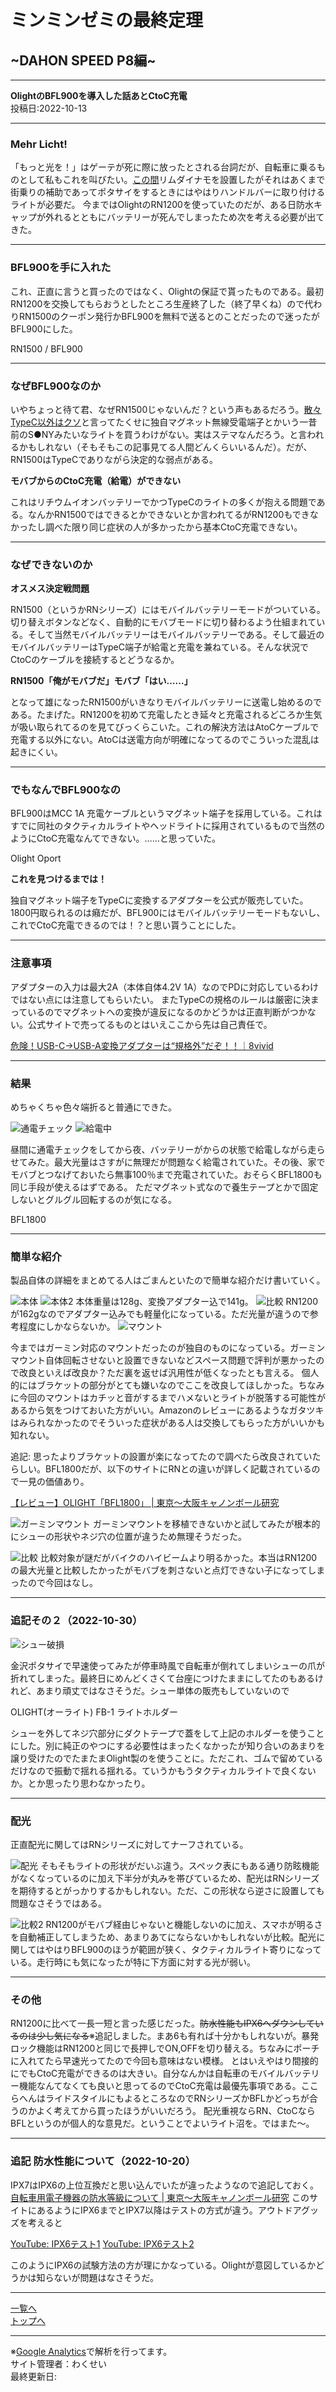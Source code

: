 # ミンミンゼミの最終定理

## ~DAHON SPEED P8編~

---

**OlightのBFL900を導入した話あとCtoC充電**  
投稿日:2022-10-13

---

### Mehr Licht!

「もっと光を！」はゲーテが死に際に放ったとされる台詞だが、自転車に乗るものとして私もこれを叫びたい。[この間](5.html)リムダイナモを設置したがそれはあくまで街乗りの補助であってポタサイをするときにはやはりハンドルバーに取り付けるライトが必要だ。
今まではOlightのRN1200を使っていたのだが、ある日防水キャップが外れるとともにバッテリーが死んでしまったため次を考える必要が出てきた。

---

### BFL900を手に入れた

これ、正直に言うと買ったのではなく、Olightの保証で貰ったものである。最初RN1200を交換してもらおうとしたところ生産終了した（終了早くね）ので代わりRN1500のクーポン発行かBFL900を無料で送るとのことだったので迷ったがBFL900にした。

RN1500 / BFL900

---

### なぜBFL900なのか

いやちょっと待て君、なぜRN1500じゃないんだ？という声もあるだろう。[散々TypeC以外はクソ](5.html)と言ってたくせに独自マグネット無線受電端子とかいう一昔前のS●NYみたいなライトを買うわけがない。実はステマなんだろう。と言われるかもしれない（そもそもこの記事見てる人間どんくらいいるんだ）。だが、RN1500はTypeCでありながら決定的な弱点がある。

**モバブからのCtoC充電（給電）ができない**

これはリチウムイオンバッテリーでかつTypeCのライトの多くが抱える問題である。なんかRN1500ではできるとかできないとか言われてるがRN1200もできなかったし調べた限り同じ症状の人が多かったから基本CtoC充電できない。

---

### なぜできないのか

**オスメス決定戦問題**

RN1500（というかRNシリーズ）にはモバイルバッテリーモードがついている。切り替えボタンなどなく、自動的にモバブモードに切り替わるよう仕組まれている。そして当然モバイルバッテリーはモバイルバッテリーである。そして最近のモバイルバッテリーはTypeC端子が給電と充電を兼ねている。そんな状況でCtoCのケーブルを接続するとどうなるか。

**RN1500「俺がモバブだ」モバブ「はい……」**

となって雄になったRN1500がいきなりモバイルバッテリーに送電し始めるのである。たまげた。RN1200を初めて充電したとき延々と充電されるどころか生気が吸い取られてるのを見てびっくらこいた。これの解決方法はAtoCケーブルで充電する以外にない。AtoCは送電方向が明確になってるのでこういった混乱は起きにくい。

---

### でもなんでBFL900なの

BFL900はMCC 1A 充電ケーブルというマグネット端子を採用している。これはすでに同社のタクティカルライトやヘッドライトに採用されているもので当然のようにCtoC充電なんてできない。……と思っていた。

Olight Oport

**これを見つけるまでは！**

独自マグネット端子をTypeCに変換するアダプターを公式が販売していた。1800円取られるのは癪だが、BFL900にはモバイルバッテリーモードもないし、これでCtoC充電できるのでは！？と思い貰うことにした。

---

### 注意事項

アダプターの入力は最大2A（本体自体4.2V 1A）なのでPDに対応しているわけではない点には注意してもらいたい。
またTypeCの規格のルールは厳密に決まっているのでマグネットへの変換が違反になるのかどうかは正直判断がつかない。公式サイトで売ってるものとはいえここから先は自己責任で。

[危険！USB-C→USB-A変換アダプターは“規格外”だぞ！！｜8vivid](https://8vivid.net/usb-c-to-usb-a/)

---

### 結果

めちゃくちゃ色々端折ると普通にできた。

![通電チェック](/bike/md/P8/images9/20221011_105217.jpg)
![給電中](/bike/md/P8/images9/20221011_185445.jpg)

昼間に通電チェックをしてから夜、バッテリーがからの状態で給電しながら走らせてみた。最大光量はさすがに無理だが問題なく給電されていた。その後、家でモバブとつなげておいたら無事100％まで充電されていた。おそらくBFL1800も同じ手段が使えるはずである。
ただマグネット式なので養生テープとかで固定しないとグルグル回転するのが気になる。

BFL1800

---

### 簡単な紹介

製品自体の詳細をまとめてる人はごまんといたので簡単な紹介だけ書いていく。

![本体](/bike/md/P8/images9/20221011_235031.jpg)
![本体2](/bike/md/P8/images9/20221011_235039.jpg)
本体重量は128g、変換アダプター込で141g。
![比較](/bike/md/P8/images9/20221011_235500.jpg)
RN1200が162gなのでアダプター込みでも軽量化になっている。ただ光量が違うので参考程度にしかならないか。
![マウント](/bike/md/P8/images9/20221011_105803.jpg)

今まではガーミン対応のマウントだったのが独自のものになっている。ガーミンマウント自体回転させないと設置できないなどスペース問題で評判が悪かったので改良といえば改良か？ただ裏を返せば汎用性が低くなったとも言える。
個人的にはブラケットの部分がとても嫌いなのでここを改良してほしかった。ちなみに今回のマウントはカチッと音がするまでハメないとライトが脱落する可能性があるから気をつけておいた方がいい。Amazonのレビューにあるようなガタツキはみられなかったのでそういった症状がある人は交換してもらった方がいいかも知れない。

追記: 思ったよりブラケットの設置が楽になってたので調べたら改良されていたらしい。BFL1800だが、以下のサイトにRNとの違いが詳しく記載されているので一見の価値あり。

[【レビュー】OLIGHT「BFL1800」 | 東京～大阪キャノンボール研究](https://cannonball24.com/review-olight-bfl1800https://cannonball24.com/review-olight-bfl1800)

![ガーミンマウント](/bike/md/P8/images9/20221011_110313.jpg)
ガーミンマウントを移植できないかと試してみたが根本的にシューの形状やネジ穴の位置が違うため無理そうだった。

![比較](/bike/md/P8/images9/20221011_112659.jpg)
比較対象が謎だがバイクのハイビームより明るかった。本当はRN1200の最大光量と比較したかったがモバブを刺さないと点灯できない子になってしまったので今回はなし。

---

### 追記その２（2022-10-30）

![シュー破損](/bike/md/P8/images9/20221025_140349.jpg)

金沢ポタサイで早速使ってみたが停車時風で自転車が倒れてしまいシューの爪が折れてしまった。最終日にめんどくさくて台座につけたままにしてたのもあるけれど、あまり頑丈ではなさそうだ。シュー単体の販売もしていないので

OLIGHT(オーライト) FB-1 ライトホルダー

シューを外してネジ穴部分にダクトテープで蓋をして上記のホルダーを使うことにした。別に純正のやつにする必要性はまったくなかったが知り合いのあまりを譲り受けたのでたまたまOlight製のを使うことに。ただこれ、ゴムで留めているだけなので振動で揺れる揺れる。ていうかもうタクティカルライトで良くないか。とか思ったり思わなかったり。

---

### 配光

正直配光に関してはRNシリーズに対してナーフされている。

![配光](/bike/md/P8/images9/20221012_002403.jpg)
そもそもライトの形状がだいぶ違う。スペック表にもある通り防眩機能がなくなっているのに加え下半分が丸みを帯びているため、配光はRNシリーズを期待するとがっかりするかもしれない。ただ、この形状なら逆さに設置しても問題なさそうではある。

![比較2](/bike/md/P8/images9/compare.jpg)
RN1200がモバブ経由じゃないと機能しないのに加え、スマホが明るさを自動補正してしまうため、あまりあてにならないかもしれないが比較。配光に関してはやはりBFL900のほうが範囲が狭く、タクティカルライト寄りになっている。走行時にも気になったが特に下方面に対する光が弱い。

---

### その他

RN1200に比べて一長一短と言った感じだった。~~防水性能もIPX6へダウンしているのは少し気になる~~※追記しました。まあ6も有れば十分かもしれないが。暴発ロック機能はRN1200と同じで長押しでON,OFFを切り替える。ちなみにポーチに入れてたら早速光ってたので今回も意味はない模様。
とはいえやはり間接的にでもCtoC充電ができるのは大きい。自分なんかは自転車のモバイルバッテリー機能なんてなくても良いと思ってるのでCtoC充電は最優先事項である。ここらへんはライドスタイルにもよるところなのでRNシリーズかBFLかどっちが合うのかよく考えてから買ったほうがいいだろう。
配光重視ならRN、CtoCならBFLというのが個人的な意見だ。ということでよいライト沼を。ではまた～。

---

### 追記 防水性能について（2022-10-20）

IPX7はIPX6の上位互換だと思い込んでいたが違ったようなので追記しておく。
[自転車用電子機器の防水等級について | 東京～大阪キャノンボール研究](https://cannonball24.com/about-the-waterproof-grade-of-electronic-equipment-for-bicycles/)
このサイトにあるようにIPX6までとIPX7以降はテストの方式が違う。アウトドアグッズを考えると

[YouTube: IPX6テスト1](https://www.youtube.com/watch?v=QAm8YhFZiaU)
[YouTube: IPX6テスト2](https://www.youtube.com/watch?v=2NXsRFVtFOs)

このようにIPX6の試験方法の方が理にかなっている。Olightが意図しているかどうかは知らないが問題はなさそうだ。

---

[一覧へ](./Link.md)  
[トップへ](/)

---

※[Google Analytics](https://wahoij.github.io/GAPolicy.html)で解析を行ってます。  
サイト管理者：わくせい  
最終更新日:<time id="modify"></time>

